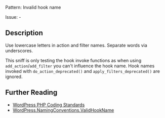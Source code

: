 Pattern: Invalid hook name

Issue: -

## Description

Use lowercase letters in action and filter names. Separate words via underscores.

This sniff is only testing the hook invoke functions as when using `add_action`/`add_filter` you can't influence the hook name. Hook names invoked with `do_action_deprecated()` and `apply_filters_deprecated()` are ignored.

## Further Reading

* [WordPress PHP Coding Standards](https://make.wordpress.org/core/handbook/best-practices/coding-standards/php/#naming-conventions)
* [WordPress.NamingConventions.ValidHookName](https://github.com/WordPress/WordPress-Coding-Standards/tree/develop/WordPress/Sniffs/NamingConventions/ValidHookNameSniff.php)